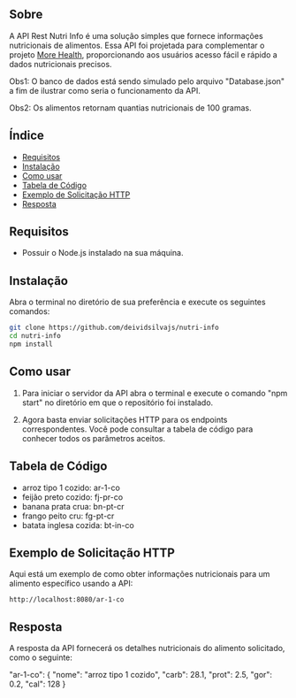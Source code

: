## Sobre

A API Rest Nutri Info é uma solução simples que fornece informações nutricionais de alimentos. Essa API foi projetada para complementar o projeto [More Health](https://github.com/deividsilvajs/more-health), proporcionando aos usuários acesso fácil e rápido a dados nutricionais precisos.

Obs1: O banco de dados está sendo simulado pelo arquivo "Database.json" a fim de ilustrar como seria o funcionamento da API.

Obs2: Os alimentos retornam quantias nutricionais de 100 gramas.

## Índice

- [Requisitos](#requisitos)
- [Instalação](#instalação)
- [Como usar](#como-usar)
- [Tabela de Código](#tabela-de-código)
- [Exemplo de Solicitação HTTP](#exemplo-de-solicitação-http)
- [Resposta](#resposta)

## Requisitos

- Possuir o Node.js instalado na sua máquina.

## Instalação

Abra o terminal no diretório de sua preferência e execute os seguintes comandos:

```bash
git clone https://github.com/deividsilvajs/nutri-info
cd nutri-info
npm install
```

## Como usar

1. Para iniciar o servidor da API abra o terminal e execute o comando "npm start" no diretório em que o repositório foi instalado.

2. Agora basta enviar solicitações HTTP para os endpoints correspondentes. Você pode consultar a tabela de código para conhecer todos os parâmetros aceitos.

## Tabela de Código

- arroz tipo 1 cozido: ar-1-co
- feijão preto cozido: fj-pr-co
- banana prata crua: bn-pt-cr
- frango peito cru: fg-pt-cr
- batata inglesa cozida: bt-in-co

## Exemplo de Solicitação HTTP

Aqui está um exemplo de como obter informações nutricionais para um alimento específico usando a API:

`http://localhost:8080/ar-1-co`

## Resposta

A resposta da API fornecerá os detalhes nutricionais do alimento solicitado, como o seguinte:

"ar-1-co": {
    "nome": "arroz tipo 1 cozido",
    "carb": 28.1,
    "prot": 2.5,
    "gor": 0.2,
    "cal": 128
}